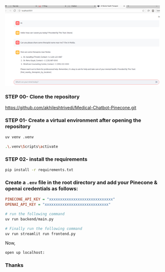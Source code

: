

![alt text](image.png)

### STEP 00- Clone the repository

https://github.com/akhileshtrivedi/Medical-Chatbot-Pinecone.git

### STEP 01- Create a virtual environment after opening the repository

```bash
uv venv .venv
```

```bash
.\.venv\Scripts\activate 
```


### STEP 02- install the requirements
```bash
pip install -r requirements.txt
```


### Create a `.env` file in the root directory and add your Pinecone & openai credentials as follows:

```ini
PINECONE_API_KEY = "xxxxxxxxxxxxxxxxxxxxxxxxxxxxx"
OPENAI_API_KEY = "xxxxxxxxxxxxxxxxxxxxxxxxxxxxx"
```


```bash
# run the following command
uv run backend/main.py 
```

```bash
# Finally run the following command
uv run streamlit run frontend.py
```
Now,
```bash
open up localhost:
```

### Thanks